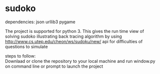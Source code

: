 # sudoko

  dependencies: json
                urllib3
                pygame
                
   The project is supported for python 3.
   This gives the run time view of solving sudoko illustrating back tracing algorithm by using http://www.cs.utep.edu/cheon/ws/sudoku/new/ api for difficulties of questions to simulate
   
steps to follow:   
   Downlaad or clone the repository to your local machine
  and run window.py on command line or prompt to launch the project

